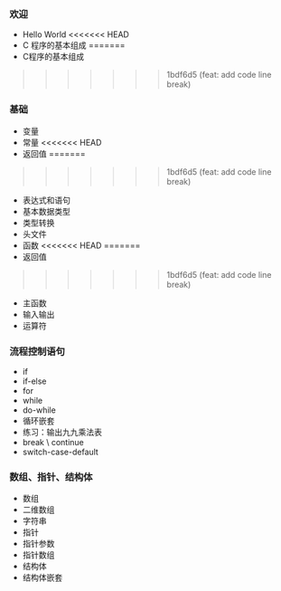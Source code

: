 ### 欢迎

- Hello World
<<<<<<< HEAD
- C 程序的基本组成
=======
- C程序的基本组成
>>>>>>> 1bdf6d5 (feat: add code line break)

### 基础

- 变量
- 常量
<<<<<<< HEAD
- 返回值
=======
>>>>>>> 1bdf6d5 (feat: add code line break)
- 表达式和语句
- 基本数据类型
- 类型转换
- 头文件
- 函数
<<<<<<< HEAD
=======
- 返回值
>>>>>>> 1bdf6d5 (feat: add code line break)
- 主函数
- 输入输出
- 运算符

### 流程控制语句

- if
- if-else
- for
- while
- do-while
- 循环嵌套
- 练习：输出九九乘法表
- break \ continue
- switch-case-default

### 数组、指针、结构体

- 数组
- 二维数组
- 字符串
- 指针
- 指针参数
- 指针数组
- 结构体
- 结构体嵌套
